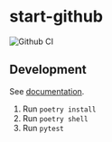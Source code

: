 # start-github

![Github CI](https://github.com/justmars/start-github/actions/workflows/main.yml/badge.svg)

## Development

See [documentation](https://justmars.github.io/start-github).

1. Run `poetry install`
2. Run `poetry shell`
3. Run `pytest`

